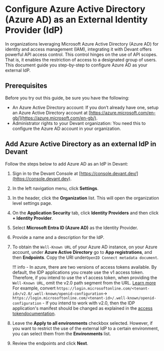 # Configure Azure Active Directory (Azure AD) as an External Identity Provider (IdP)

In organizations leveraging Microsoft Azure Active Directory (Azure AD) for identity and access management (IAM), integrating it with Devant offers powerful API access control. This control hinges on the use of API scopes. That is, it enables the restriction of access to a designated group of users. This document guide you step-by-step to configure Azure AD as your external IdP.

## Prerequisites

Before you try out this guide, be sure you have the following:

- An Azure Active Directory account:  If you don’t already have one,  setup an Azure Active Directory account at [https://azure.microsoft.com/en-gb/](https://azure.microsoft.com/en-gb/).
- Administrator rights to your Devant organization: You need this to configure the Azure AD account in your organization.

## Add Azure Active Directory as an external IdP in Devant

Follow the steps below to add Azure AD as an IdP in Devant:

1. Sign in to the Devant Console at [https://console.devant.dev/](https://console.devant.dev).
2. In the left navigation menu, click **Settings**.
3. In the header, click the **Organization** list. This will open the organization level settings page. 
4. On the **Application Security** tab, click **Identity Providers** and then click **+ Identity Provider**.
5. Select  **Microsoft Entra ID (Azure AD)** as the Identity Provider. 
6. Provide a name and a description for the IdP. 
7. To obtain the `Well-Known URL` of your Azure AD instance, on your Azure account, under **Azure Active Directory** go to **App registrations**, and then **Endpoints**. Copy the URI under`OpenID Connect metadata document`.
    
    !!! info
        - In azure, there are two versions of access tokens available. By default, the IDP applications you create use the v1 access token. Therefore, if you intend to use the v1 access token, when providing the `Well-Known URL`, omit the v2.0 path segment from the URL. [Learn more](https://learn.microsoft.com/en-us/azure/active-directory/develop/access-tokens#token-formats)
        For example, convert `https://login.microsoftonline.com/<tenant-id>/v2.0/.well-known/openid-configuration`-> `https://login.microsoftonline.com/<tenant-id>/.well-known/openid-configuration`
        - If you intend to work with v2.0, then the IDP application's manifest should be changed as explained in the [access tokendocumentation](https://learn.microsoft.com/en-us/azure/active-directory/develop/access-tokens#token-formats). 
        
8. Leave the **Apply to all environments** checkbox selected. However, if you want to restrict the use of the external IdP to a certain environment, you can select them from the **Environments** list.
9. Review the endpoints and click **Next**.
